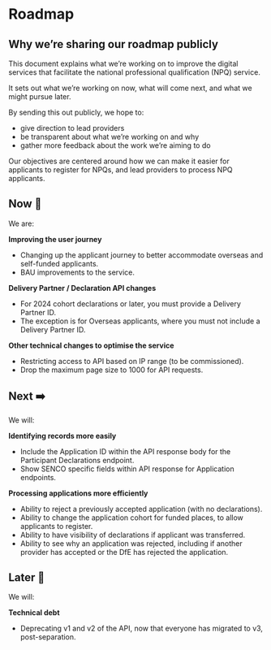 # Roadmap

## Why we’re sharing our roadmap publicly

This document explains what we’re working on to improve the digital services that facilitate the national professional qualification (NPQ) service.

It sets out what we’re working on now, what will come next, and what we might pursue later.

By sending this out publicly, we hope to:

- give direction to lead providers
- be transparent about what we’re working on and why
- gather more feedback about the work we’re aiming to do

Our objectives are centered around how we can make it easier for applicants to register for NPQs, and lead providers to process NPQ applicants.

<div class="govuk-grid-row">

<div class="govuk-grid-column-one-third">
<h2 id="now" class="govuk-heading-m">Now 🏃</h2>
<p class="govuk-body-m">We are:</p>
<strong> Improving the user journey </strong>
<ul class="govuk-list govuk-list--bullet">
<li>Changing up the applicant journey to better accommodate overseas and self-funded applicants.</li>
<li>BAU improvements to the service.</li>
</ul>
<strong> Delivery Partner / Declaration API changes </strong>
<ul class="govuk-list govuk-list--bullet">
<li>For 2024 cohort declarations or later, you must provide a Delivery Partner ID.</li>
<li>The exception is for Overseas applicants, where you must not include a Delivery Partner ID.</li>
</ul>
<strong> Other technical changes to optimise the service </strong>
<ul class="govuk-list govuk-list--bullet">
<li>Restricting access to API based on IP range (to be commissioned).</li>
<li>Drop the maximum page size to 1000 for API requests.</li>
</ul>
</div>

<div class="govuk-grid-column-one-third">
<h2 id="next" class="govuk-heading-m">Next ➡️</h2>
<p class="govuk-body-m">We will:</p>
<strong>Identifying records more easily</strong>
<ul class="govuk-list govuk-list--bullet">
<li>Include the Application ID within the API response body for the Participant Declarations endpoint.</li>
<li>Show SENCO specific fields within API response for Application endpoints.</li>
</ul>
<strong>Processing applications more efficiently</strong>
<ul class="govuk-list govuk-list--bullet">
<li>Ability to reject a previously accepted application (with no declarations).</li>
<li>Ability to change the application cohort for funded places, to allow applicants to register.</li>
<li>Ability to have visibility of declarations if applicant was transferred.</li>
<li>Ability to see why an application was rejected, including if another provider has accepted or the DfE has rejected the application.</li>
</ul>
</div>

<div class="govuk-grid-column-one-third">
<h2 id="later" class="govuk-heading-m">Later 🔮</h2>
<p class="govuk-body-m">We will:</p>
<strong>Technical debt</strong>
<ul class="govuk-list govuk-list--bullet">
<li>Deprecating v1 and v2 of the API, now that everyone has migrated to v3, post-separation.</li>
</ul>
</div>

</div>
